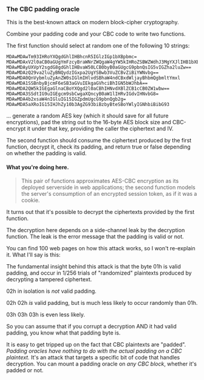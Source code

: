### The CBC padding oracle
This is the best-known attack on modern block-cipher cryptography.

Combine your padding code and your CBC code to write two functions.

The first function should select at random one of the following 10 strings:

```
MDAwMDAwTm93IHRoYXQgdGhlIHBhcnR5IGlzIGp1bXBpbmc=
MDAwMDAxV2l0aCB0aGUgYmFzcyBraWNrZWQgaW4gYW5kIHRoZSBWZWdhJ3MgYXJlIHB1bXBpbic=
MDAwMDAyUXVpY2sgdG8gdGhlIHBvaW50LCB0byB0aGUgcG9pbnQsIG5vIGZha2luZw==
MDAwMDAzQ29va2luZyBNQydzIGxpa2UgYSBwb3VuZCBvZiBiYWNvbg==
MDAwMDA0QnVybmluZyAnZW0sIGlmIHlvdSBhaW4ndCBxdWljayBhbmQgbmltYmxl
MDAwMDA1SSBnbyBjcmF6eSB3aGVuIEkgaGVhciBhIGN5bWJhbA==
MDAwMDA2QW5kIGEgaGlnaCBoYXQgd2l0aCBhIHNvdXBlZCB1cCB0ZW1wbw==
MDAwMDA3SSdtIG9uIGEgcm9sbCwgaXQncyB0aW1lIHRvIGdvIHNvbG8=
MDAwMDA4b2xsaW4nIGluIG15IGZpdmUgcG9pbnQgb2g=
MDAwMDA5aXRoIG15IHJhZy10b3AgZG93biBzbyBteSBoYWlyIGNhbiBibG93
```

... generate a random AES key (which it should save for all future encryptions), pad the string out to the 16-byte AES block size and CBC-encrypt it under that key, providing the caller the ciphertext and IV.

The second function should consume the ciphertext produced by the first function, decrypt it, check its padding, and return true or false depending on whether the padding is valid.

#### What you're doing here.
> This pair of functions approximates AES-CBC encryption as its deployed serverside in web applications; the second function models the server's consumption of an encrypted session token, as if it was a cookie.

It turns out that it's possible to decrypt the ciphertexts provided by the first function.

The decryption here depends on a side-channel leak by the decryption function. The leak is the error message that the padding is valid or not.

You can find 100 web pages on how this attack works, so I won't re-explain it. What I'll say is this:

The fundamental insight behind this attack is that the byte 01h is valid padding, and occur in 1/256 trials of "randomized" plaintexts produced by decrypting a tampered ciphertext.

02h in isolation is *not* valid padding.

02h 02h *is* valid padding, but is much less likely to occur randomly than 01h.

03h 03h 03h is even less likely.

So you can assume that if you corrupt a decryption AND it had valid padding, you know what that padding byte is.

It is easy to get tripped up on the fact that CBC plaintexts are "padded". *Padding oracles have nothing to do with the actual padding on a CBC plaintext.* It's an attack that targets a specific bit of code that handles decryption. You can mount a padding oracle on *any CBC block*, whether it's padded or not.